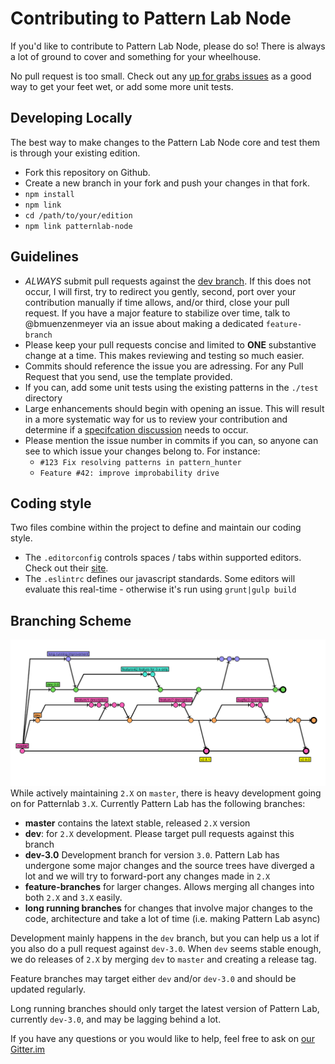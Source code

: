 Contributing to Pattern Lab Node
================================

If you'd like to contribute to Pattern Lab Node, please do so! There is always a lot of ground to cover and something for your wheelhouse.

No pull request is too small. Check out any [up for grabs issues](https://github.com/pattern-lab/patternlab-node/labels/up%20for%20grabs) as a good way to get your feet wet, or add some more unit tests.

## Developing Locally

The best way to make changes to the Pattern Lab Node core and test them is through your existing edition.

* Fork this repository on Github.
* Create a new branch in your fork and push your changes in that fork.
* `npm install`
* `npm link`
* `cd /path/to/your/edition`
* `npm link patternlab-node`


Guidelines
----------

* _ALWAYS_ submit pull requests against the [dev branch](https://github.com/pattern-lab/patternlab-node/tree/dev). If this does not occur, I will first, try to redirect you gently, second, port over your contribution manually if time allows, and/or third, close your pull request. If you have a major feature to stabilize over time, talk to @bmuenzenmeyer via an issue about making a dedicated `feature-branch`
* Please keep your pull requests concise and limited to **ONE** substantive change at a time. This makes reviewing and testing so much easier.
* Commits should reference the issue you are adressing. For any Pull Request that you send, use the template provided.
* If you can, add some unit tests using the existing patterns in the `./test` directory
* Large enhancements should begin with opening an issue. This will result in a more systematic way for us to review your contribution and determine if a [specifcation discussion](https://github.com/pattern-lab/the-spec/issues) needs to occur.
* Please mention the issue number in commits if you can, so anyone can see to which issue your changes belong to. For instance:
	-	`#123 Fix resolving patterns in pattern_hunter`
	-	`Feature #42: improve improbability drive`

Coding style
------------

Two files combine within the project to define and maintain our coding style.

-	The `.editorconfig` controls spaces / tabs within supported editors. Check out their [site](http://editorconfig.org/).
-	The `.eslintrc` defines our javascript standards. Some editors will evaluate this real-time - otherwise it's run using `grunt|gulp build`

Branching Scheme
----------------

![alt text](branching-scheme.png) While actively maintaining `2.X` on `master`, there is heavy development going on for Patternlab `3.X`. Currently Pattern Lab has the following branches:

-	**master** contains the latext stable, released `2.X` version</dd>
-	**dev**: for `2.X` development. Please target pull requests against this branch
-	**dev-3.0** Development branch for version `3.0`. Pattern Lab has undergone some major changes and the source trees have diverged a lot and we will try to forward-port any changes made in `2.X`
-	**feature-branches** for larger changes. Allows merging all changes into both `2.X` and `3.X` easily.
-	**long running branches** for changes that involve major changes to the code, architecture and take a lot of time (i.e. making Pattern Lab async)

Development mainly happens in the `dev` branch, but you can help us a lot if you also do a pull request against `dev-3.0`. When `dev` seems stable enough, we do releases of `2.X` by merging `dev` to `master` and creating a release tag.

Feature branches may target either `dev` and/or `dev-3.0` and should be updated regularly.

Long running branches should only target the latest version of Pattern Lab, currently `dev-3.0`, and may be lagging behind a lot.

If you have any questions or you would like to help, feel free to ask on [our Gitter.im](https://gitter.im/pattern-lab/node-team)
